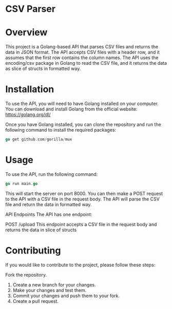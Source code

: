 # CSV Parser

# Overview
This project is a Golang-based API that parses CSV files and returns the data in JSON format. The API accepts CSV files with a header row, and it assumes that the first row contains the column names. The API uses the encoding/csv package in Golang to read the CSV file, and it returns the data as slice of structs in formatted way.

# Installation

To use the API, you will need to have Golang installed on your computer. You can download and install Golang from the official website: https://golang.org/dl/

Once you have Golang installed, you can clone the repository and run the following command to install the required packages:

```go
go get github.com/gorilla/mux
```

# Usage
To use the API, run the following command:

```go
go run main.go
```

This will start the server on port 8000. You can then make a POST request to the API with a CSV file in the request body. The API will parse the CSV file and return the data in formatted way.

API Endpoints
The API has one endpoint:

POST /upload
This endpoint accepts a CSV file in the request body and returns the data in slice of structs

# Contributing
If you would like to contribute to the project, please follow these steps:

Fork the repository.
1. Create a new branch for your changes.
2. Make your changes and test them.
3. Commit your changes and push them to your fork.
4. Create a pull request.
